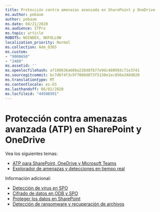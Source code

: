 ```yaml
---
title: Protección contra amenazas avanzada en SharePoint y OneDrive
ms.author: pebaum
author: pebaum
ms.date: 04/21/2020
ms.audience: ITPro
ms.topic: article
ROBOTS: NOINDEX, NOFOLLOW
localization_priority: Normal
ms.collection: Adm_O365
ms.custom:
- "9000650"
- "2489"
ms.assetid: ''
ms.openlocfilehash: af100836a666a220d8fb77e9dc480993c71e3741
ms.sourcegitcommit: bc7d6f4f3c9f7060d073f5130e1ec856e248d020
ms.translationtype: MT
ms.contentlocale: es-ES
ms.lasthandoff: 06/02/2020
ms.locfileid: "44508501"
---
```

# <a name="advanced-threat-protection-atp-in-sharepoint-and-onedrive"></a>Protección contra amenazas avanzada (ATP) en SharePoint y OneDrive

Vea los siguientes temas:
- [ATP para SharePoint, OneDrive y Microsoft Teams](https://docs.microsoft.com/microsoft-365/security/office-365-security/atp-for-spo-odb-and-teams)
- [Explorador de amenazas y detecciones en tiempo real](https://docs.microsoft.com/microsoft-365/security/office-365-security/threat-explorer-views)


Información adicional:

- [Detección de virus en SPO](https://docs.microsoft.com/microsoft-365/security/office-365-security/virus-detection-in-spo)</br>
- [Cifrado de datos en ODB y SPO](https://docs.microsoft.com/microsoft-365/compliance/data-encryption-in-odb-and-spo)</br>
- [Proteger los datos en SharePoint](https://docs.microsoft.com/sharepoint/safeguarding-your-data)</br>
- [Detección de ransomware y recuperación de archivos](https://support.office.com/article/Ransomware-detection-and-recovering-your-files-0d90ec50-6bfd-40f4-acc7-b8c12c73637f)